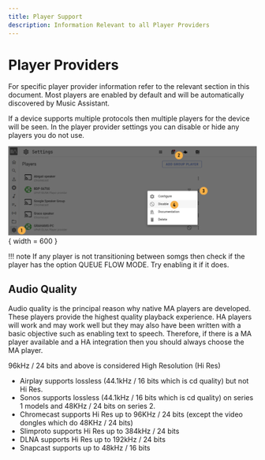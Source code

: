 ```yaml
---
title: Player Support
description: Information Relevant to all Player Providers 
---
```


# Player Providers

For specific player provider information refer to the relevant section in this document. Most players are enabled by default and will be automatically discovered by Music Assistant.

If a device supports multiple protocols then multiple players for the device will be seen. In the player provider settings you can disable or hide any players you do not use.

![Preview image](../assets/screenshots/player-disable.png){ width = 600 } 

!!! note
    If any player is not transitioning between somgs then check if the player has the option QUEUE FLOW MODE. Try enabling it if it does.

## Audio Quality

Audio quality is the principal reason why native MA players are developed. These players provide the highest quality playback experience. HA players will work and may work well but they may also have been written with a basic objective such as enabling text to speech. Therefore, if there is a MA player available and a HA integration then you should always choose the MA player. 

96kHz / 24 bits and above is considered High Resolution (Hi Res)

- Airplay supports lossless (44.1kHz / 16 bits which is cd quality) but not Hi Res.
- Sonos supports lossless (44.1kHz / 16 bits which is cd quality) on series 1 models and 48KHz / 24 bits on series 2.
- Chromecast supports Hi Res up to 96KHz / 24 bits (except the video dongles which do 48KHz / 24 bits)
- Slimproto supports Hi Res up to 384kHz / 24 bits
- DLNA supports Hi Res up to 192kHz / 24 bits
- Snapcast supports up to 48kHz / 16 bits
